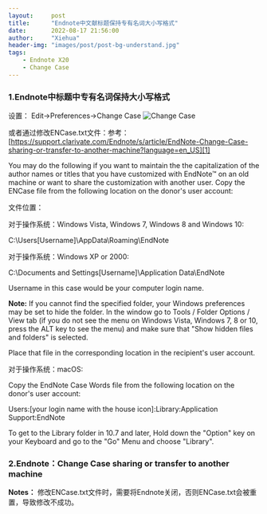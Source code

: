```yaml
---
layout:     post
title:      "Endnote中文献标题保持专有名词大小写格式"
date:       2022-08-17 21:56:00
author:     "Xiehua"
header-img: "images/post/post-bg-understand.jpg"
tags:
    - Endnote X20
    - Change Case
---
```




### 1.Endnote中标题中专有名词保持大小写格式
设置： Edit->Preferences->Change Case
![Change Case](https://xh125.github.io/images/post/changecase.png)

或者通过修改ENCase.txt文件：参考：[https://support.clarivate.com/Endnote/s/article/EndNote-Change-Case-sharing-or-transfer-to-another-machine?language=en_US][1]

You may do the following if you want to maintain the the capitalization of the author names or titles that you have customized with EndNote™ on an old machine or want to share the customization with another user.
Copy the ENCase file from the following location on the donor's user account:

文件位置：

对于操作系统：Windows Vista, Windows 7, Windows 8 and Windows 10:

C:\Users\[Username]\AppData\Roaming\EndNote
 
对于操作系统：Windows XP or 2000:
 
C:\Documents and Settings\[Username]\Application Data\EndNote
 
Username in this case would be your computer login name.
 
**Note:** If you cannot find the specified folder, your Windows preferences may be set to hide the folder. In the window go to Tools / Folder Options / View tab (if you do not see the menu on Windows Vista, Windows 7, 8 or 10, press the ALT key to see the menu) and make sure that "Show hidden files and folders" is selected.
 
Place that file in the corresponding location in the recipient's user account.
 
对于操作系统：macOS:
 
Copy the EndNote Case Words file from the following location on the donor's user account:
 
Users:[your login name with the house icon]:Library:Application Support:EndNote
 
To get to the Library folder in 10.7 and later, Hold down the "Option" key on your Keyboard and go to the "Go" Menu and choose "Library".

### 2.Endnote：Change Case sharing or transfer to another machine  

**Notes：** 修改ENCase.txt文件时，需要将Endnote关闭，否则ENCase.txt会被重置，导致修改不成功。

[1]:https://support.clarivate.com/Endnote/s/article/EndNote-Change-Case-sharing-or-transfer-to-another-machine?language=en_US